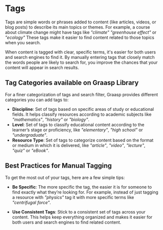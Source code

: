 # Tags

Tags are simple words or phrases added to content (like articles, videos, or blog posts) to describe its main topics or themes. For example, a course about climate change might have tags like _"climate"_ _"greenhouse effect"_ or _"ecology"_ These tags make it easier to find content related to those topics when you search.

When content is tagged with clear, specific terms, it's easier for both users and search engines to find it. By manually entering tags that closely match the words people are likely to search for, you improve the chances that your content will appear in search results.

## Tag Categories available on Graasp Library

For a finer categorization of tags and search filter, Graasp provides different categories you can add tags to:

- **Discipline**: Set of tags based on specific areas of study or educational fields. It helps classify resources according to academic subjects like _"mathematics"_, _"history"_ or _"biology"_.
- **Level**: Set of tags to classify educational content according to the learner’s stage or proficiency, like _"elementary"_, _"high school"_ or _"undergraduate"_.
- **Resource Type**: Set of tags to categorize content based on the format or medium in which it is delivered, like _"article"_, _"video"_, _"lecture"_, _"quiz"_ or _"eBook"_.

## Best Practices for Manual Tagging

To get the most out of your tags, here are a few simple tips:

- **Be Specific**: The more specific the tag, the easier it is for someone to find exactly what they’re looking for. For example, instead of just tagging a resource with _"physics"_ tag it with more specific terms like _"centrifugal force"_.

- **Use Consistent Tags**: Stick to a consistent set of tags across your content. This helps keep everything organized and makes it easier for both users and search engines to find related content.
